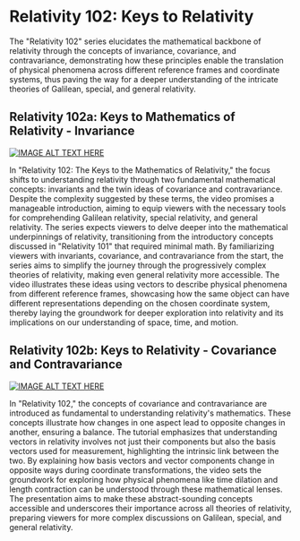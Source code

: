# Relativity 102: Keys to Relativity

The "Relativity 102" series elucidates the mathematical backbone of relativity through the concepts of invariance, covariance, and contravariance, demonstrating how these principles enable the translation of physical phenomena across different reference frames and coordinate systems, thus paving the way for a deeper understanding of the intricate theories of Galilean, special, and general relativity.


## Relativity 102a: Keys to Mathematics of Relativity - Invariance

[![IMAGE ALT TEXT HERE](https://img.youtube.com/vi/_Il-aQ8RY6Y/0.jpg)](https://www.youtube.com/watch?v=_Il-aQ8RY6Y)


In "Relativity 102: The Keys to the Mathematics of Relativity," the focus shifts to understanding relativity through two fundamental mathematical concepts: invariants and the twin ideas of covariance and contravariance. Despite the complexity suggested by these terms, the video promises a manageable introduction, aiming to equip viewers with the necessary tools for comprehending Galilean relativity, special relativity, and general relativity. The series expects viewers to delve deeper into the mathematical underpinnings of relativity, transitioning from the introductory concepts discussed in "Relativity 101" that required minimal math. By familiarizing viewers with invariants, covariance, and contravariance from the start, the series aims to simplify the journey through the progressively complex theories of relativity, making even general relativity more accessible. The video illustrates these ideas using vectors to describe physical phenomena from different reference frames, showcasing how the same object can have different representations depending on the chosen coordinate system, thereby laying the groundwork for deeper exploration into relativity and its implications on our understanding of space, time, and motion.


## Relativity 102b: Keys to Relativity - Covariance and Contravariance

[![IMAGE ALT TEXT HERE](https://img.youtube.com/vi/kkJ6J1izNBM/0.jpg)](https://www.youtube.com/watch?v=kkJ6J1izNBM)

In "Relativity 102," the concepts of covariance and contravariance are introduced as fundamental to understanding relativity's mathematics. These concepts illustrate how changes in one aspect lead to opposite changes in another, ensuring a balance. The tutorial emphasizes that understanding vectors in relativity involves not just their components but also the basis vectors used for measurement, highlighting the intrinsic link between the two. By explaining how basis vectors and vector components change in opposite ways during coordinate transformations, the video sets the groundwork for exploring how physical phenomena like time dilation and length contraction can be understood through these mathematical lenses. The presentation aims to make these abstract-sounding concepts accessible and underscores their importance across all theories of relativity, preparing viewers for more complex discussions on Galilean, special, and general relativity.
